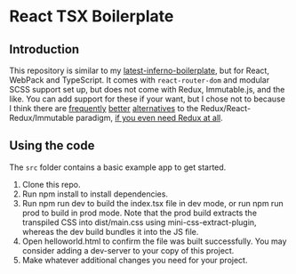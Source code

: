 # React TSX Boilerplate

## Introduction

This repository is similar to my [latest-inferno-boilerplate](https://github.com/yottaawesome/latest-inferno-boilerplate), but for React, WebPack and TypeScript. It comes with `react-router-dom` and modular SCSS support set up, but does not come with Redux, Immutable.js, and the like. You can add support for these if your want, but I chose not to because I think there are [frequently](https://www.npmjs.com/package/brainlet) [better](https://dev.to/jaffparker/you-might-not-need-redux-k4e) [alternatives](https://dev.to/polluterofminds/why-you-probably-don-t-need-redux-399o) to the Redux/React-Redux/Immutable paradigm, [if you even need Redux at all](https://medium.com/@blairanderson/you-probably-dont-need-redux-1b404204a07f).

## Using the code

The `src` folder contains a basic example app to get started.

1. Clone this repo.
2. Run npm install to install dependencies.
3. Run npm run dev to build the index.tsx file in dev mode, or run npm run prod to build in prod mode. Note that the prod build extracts the transpiled CSS into dist/main.css using mini-css-extract-plugin, whereas the dev build bundles it into the JS file.
4. Open helloworld.html to confirm the file was built successfully. You may consider adding a dev-server to your copy of this project.
5. Make whatever additional changes you need for your project.

